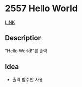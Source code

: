 # 2557 Hello World
[LINK](https://www.acmicpc.net/problem/2557)

## Description
"Hello World!"를 출력

## Idea
- 출력 함수만 사용
